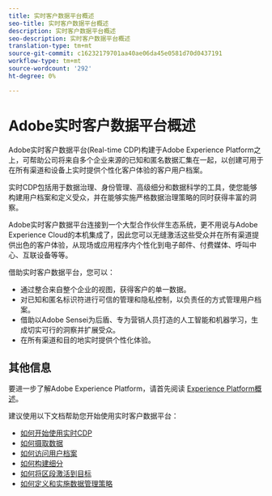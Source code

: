 ```yaml
---
title: 实时客户数据平台概述
seo-title: 实时客户数据平台概述
description: 实时客户数据平台概述
seo-description: 实时客户数据平台概述
translation-type: tm+mt
source-git-commit: c16232179701aa40ae06da45e0581d70d0437191
workflow-type: tm+mt
source-wordcount: '292'
ht-degree: 0%

---
```



# Adobe实时客户数据平台概述

Adobe实时客户数据平台(Real-time CDP)构建于Adobe Experience Platform之上，可帮助公司将来自多个企业来源的已知和匿名数据汇集在一起，以创建可用于在所有渠道和设备上实时提供个性化客户体验的客户用户档案。

实时CDP包括用于数据治理、身份管理、高级细分和数据科学的工具，使您能够构建用户档案和定义受众，并在能够实施严格数据治理策略的同时获得丰富的洞察。

Adobe实时客户数据平台连接到一个大型合作伙伴生态系统，更不用说与Adobe Experience Cloud的本机集成了，因此您可以无缝激活这些受众并在所有渠道提供出色的客户体验，从现场或应用程序内个性化到电子邮件、付费媒体、呼叫中心、互联设备等等。

借助实时客户数据平台，您可以：

* 通过整合来自整个企业的视图，获得客户的单一数据。
* 对已知和匿名标识符进行可信的管理和隐私控制，以负责任的方式管理用户档案。
* 借助以Adobe Sensei为后盾、专为营销人员打造的人工智能和机器学习，生成切实可行的洞察并扩展受众。
* 在所有渠道和目的地实时提供个性化体验。

## 其他信息

要进一步了解Adobe Experience Platform，请首先阅读 [Experience Platform概述](../landing/home.md)。

建议使用以下文档帮助您开始使用实时客户数据平台：

* [如何开始使用实时CDP](get-started.md)
* [如何摄取数据](sources/sources-overview.md)
* [如何访问用户档案](profile/profile-overview.md)
* [如何构建细分](segmentation/segmentation-overview.md)
* [如何将区段激活到目标](destinations/activate-destinations.md)
* [如何定义和实施数据管理策略](privacy/data-governance-overview.md)
